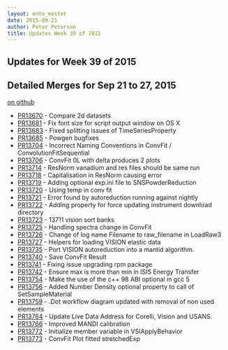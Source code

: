 ```yaml
---
layout: onto_master
date: 2015-09-21
author: Peter Peterson
title: Updates Week 39 of 2015
---
```

Updates for Week 39 of 2015
---------------------------

Detailed Merges for Sep 21 to 27, 2015
--------------------------------------
[on github](https://github.com/mantidproject/mantid/pulls?q=is%3Apr+merged%3A2015-09-22..2015-09-27)

* [PR13670](https://github.com/mantidproject/mantid/pull/13670) - Compare 2d datasets
* [PR13681](https://github.com/mantidproject/mantid/pull/13681) - Fix font size for script output window on OS X
* [PR13683](https://github.com/mantidproject/mantid/pull/13683) - Fixed splitting issues of TimeSeriesProperty
* [PR13685](https://github.com/mantidproject/mantid/pull/13685) - Powgen bugfixes
* [PR13704](https://github.com/mantidproject/mantid/pull/13704) - Incorrect Naming Conventions in ConvFit / ConvolutionFitSequential
* [PR13706](https://github.com/mantidproject/mantid/pull/13706) - ConvFit 0L with delta produces 2 plots
* [PR13714](https://github.com/mantidproject/mantid/pull/13714) - ResNorm vanadium and res files should be same run
* [PR13718](https://github.com/mantidproject/mantid/pull/13718) - Capitalisation in ResNorm causing error
* [PR13719](https://github.com/mantidproject/mantid/pull/13719) - Adding optional exp.ini file to SNSPowderReduction
* [PR13720](https://github.com/mantidproject/mantid/pull/13720) - Using temp in conv fit
* [PR13721](https://github.com/mantidproject/mantid/pull/13721) - Error found by autoreduction running against nightly
* [PR13722](https://github.com/mantidproject/mantid/pull/13722) - Adding property for force updating instrument download directory
* [PR13723](https://github.com/mantidproject/mantid/pull/13723) - 13711 vision sort banks
* [PR13725](https://github.com/mantidproject/mantid/pull/13725) - Handling spectra change in ConvFit
* [PR13726](https://github.com/mantidproject/mantid/pull/13726) - Change of log name Filename to raw_filename in LoadRaw3
* [PR13727](https://github.com/mantidproject/mantid/pull/13727) - Helpers for loading VISION elastic data
* [PR13735](https://github.com/mantidproject/mantid/pull/13735) - Port VISION autoreduction into a mantid algorithm.
* [PR13740](https://github.com/mantidproject/mantid/pull/13740) - Save ConvFit Result
* [PR13741](https://github.com/mantidproject/mantid/pull/13741) - Fixing issue upgrading rpm package
* [PR13742](https://github.com/mantidproject/mantid/pull/13742) - Ensure max is more than min in ISIS Energy Transfer
* [PR13754](https://github.com/mantidproject/mantid/pull/13754) - Make the use of the c++ 98 ABI optional in gcc 5
* [PR13756](https://github.com/mantidproject/mantid/pull/13756) - Added Number Density optional property to call of SetSampleMaterial
* [PR13759](https://github.com/mantidproject/mantid/pull/13759) - .Dot workflow diagram updated with removal of non used elements
* [PR13764](https://github.com/mantidproject/mantid/pull/13764) - Update Live Data Address for Corelli, Vision and USANS.
* [PR13766](https://github.com/mantidproject/mantid/pull/13766) - Improved MANDI calibration
* [PR13772](https://github.com/mantidproject/mantid/pull/13772) - Initialize member variable in VSIApplyBehavior
* [PR13773](https://github.com/mantidproject/mantid/pull/13773) - ConvFit Plot fitted stretchedExp
